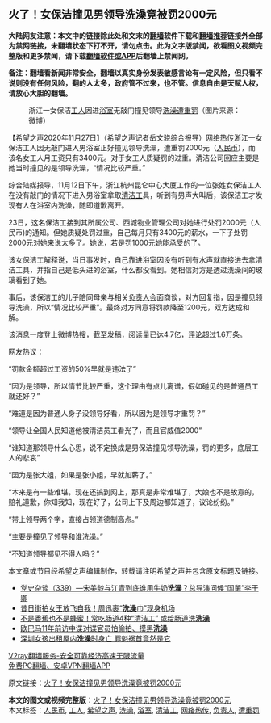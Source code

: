  <h2>火了！女保洁撞见男领导洗澡竟被罚2000元</h2> <p class="notice"><b>大陆网友注意：本文中的链接除此处和文末的<a href="https://github.com/bannedbook/fanqiang" >翻墙</a>软件下载和<a href="https://github.com/killgcd/justmysocks/blob/master/README.md">翻墙推荐</a>链接外全部为禁网链接，未翻墙状态下打不开，请勿点击。此为文字版禁闻，欲看图文视频完整版和更多禁闻，请下载<a href="https://github.com/bannedbook/fanqiang">翻墙软件或APP</a>后翻墙上禁闻网。</p><p>备注：翻墙看新闻非常安全，翻墙以真实身份发表敏感言论有一定风险，但只看不说则没有任何风险，翻的人太多，政府管不过来，也不管。信息自由是天赋人权，请放心大胆的翻墙。</b></p>  <div class="entry"> <figure><figcaption>浙江一女保洁<a href="https://www.bannedbook.org/bnews/tag/%E5%B7%A5%E4%BA%BA/" class="st_tag internal_tag" rel="tag" title="标签 工人 下的日志">工人</a>因进<a href="https://www.bannedbook.org/bnews/tag/%E6%B5%B4%E5%AE%A4/" class="st_tag internal_tag" rel="tag" title="标签 浴室 下的日志">浴室</a>无敲门撞见领导<a href="https://www.bannedbook.org/bnews/tag/%e6%b4%97%e6%be%a1/" class="st_tag internal_tag" rel="tag" title="标签 洗澡 下的日志">洗澡</a><a href="https://www.bannedbook.org/bnews/tag/%E9%81%AD%E9%87%8D%E7%BD%9A/" class="st_tag internal_tag" rel="tag" title="标签 遭重罚 下的日志">遭重罚</a>（图片来源：微博）</figcaption></figure> <p>【<span class='wp_keywordlink_affiliate'><a href="https://www.soundofhope.org" title="希望之声" target="_blank">希望之声</a></span>2020年11月27日】（<a href="https://www.bannedbook.org/bnews/tag/%e5%b8%8c%e6%9c%9b%e4%b9%8b%e5%a3%b0/" class="st_tag internal_tag" rel="tag" title="标签 希望之声 下的日志">希望之声</a>记者岳文骁综合报导）<a href="https://www.bannedbook.org/bnews/tag/%e7%bd%91%e7%bb%9c%e7%83%ad%e4%bc%a0/" class="st_tag internal_tag" rel="tag" title="标签 网络热传 下的日志">网络热传</a>浙江一女保洁工人因无敲门进入男浴室正好撞见领导洗澡，遭重罚2000元（<a href="https://www.bannedbook.org/bnews/tag/%e4%ba%ba%e6%b0%91%e5%b8%81/" class="st_tag internal_tag" rel="tag" title="标签 人民币 下的日志">人民币</a>），而该名女工人月工资只有3400元。对于女工人质疑罚的过重。清洁公司回应主要是她当时撞见的是领导洗澡，“情况比较严重。”</p> <p>综合陆媒报导，11月12日下午，浙江杭州昆仑中心大厦工作的一位张姓女保洁工人在没有敲门的情况下进入男浴室拿取<a href="https://www.bannedbook.org/bnews/tag/%e6%b8%85%e6%b4%81%e5%b7%a5/" class="st_tag internal_tag" rel="tag" title="标签 清洁工 下的日志">清洁工</a>具，听到有男声大叫后，该保洁工才发现有人在浴室内洗澡，随即道歉离开。</p> <p>23日，这名保洁工接到其所属公司、西城物业管理公司对她进行处罚2000元（人民币)的通知。但她质疑处罚过重，自己每月只有3400元的薪水，一下子处罚2000元对她来说太多了。她说，若是罚1000元她能承受的了。</p> <p>该女保洁工解释说，当日事发时，自己靠进浴室因没有听到有水声就直接进去拿清洁工具，并指自己是低头进的浴室，什么都没看到。她相信对方是透过洗澡间的玻璃看到了她。</p> <p>事后，该保洁工的儿子陪同母亲与相关<a href="https://www.bannedbook.org/bnews/tag/%E8%B4%9F%E8%B4%A3%E4%BA%BA/" class="st_tag internal_tag" rel="tag" title="标签 负责人 下的日志">负责人</a>会面商谈，对方回复指，因是撞见领导洗澡，所以“情况比较严重”。最终对方同意将罚款降至1200元，双方达成和解。</p> <p>该消息一度登上微博热搜，截至发稿，阅读量已达4.7亿，<span class='wp_keywordlink_affiliate'><a href="https://www.bannedbook.org/bnews/comments/" title="新闻评论" target="_blank">评论</a></span>超过1.6万条。</p>  <p>网友热议：</p> <p>“罚款金额超过工资的50%早就是违法了”</p> <p>“因为是领导，所以情节比较严重，这个理由有点儿离谱，假如碰见的是普通员工就还好？”</p> <p>“难道是因为普通人身子没领导好看，所以因为是领导才重罚？”</p> <p>“领导让全国人民知道他被清洁员工看光了，而且官威值2000”</p> <p>“谁知道那领导什么心思，说不定换成是男保洁撞见领导洗澡，罚的更多，底层工人的悲哀”</p>  <p>“因为是张大姐，如果是张小姐，早就加薪了。”</p> <p>“本来是有一些难堪，现在还搞到网上，那真是非常难堪了，大娘也不是故意的，赔礼道歉，你知我知，现在好了，公司上下及周边都知道了，议论纷纷。”</p> <p>“带上领导两个字，直接占领道德制高点。”</p> <p>“主要是撞见了领导和谁洗澡。”</p> <p>“不知道领导都见不得人吗？”</p> <p>本文章或节目经希望之声编辑制作，转载请注明希望之声并包含原文标题及链接。</p>  <ul class='op-related-articles' title='相关阅读'> <li><a href='https://www.bannedbook.org/bnews/bannedvideo/20201126/1437649.html' target='_blank'>党史杂谈（339）—宋美龄与江青到底谁用牛奶<b>洗澡</b>？总导演问候“国舅”李干卿</a></li> <li><a href='https://www.bannedbook.org/bnews/yule/20201126/1437076.html' target='_blank'>昔日街拍女王放飞自我！周迅裹“<b>洗澡</b>巾”现身机场</a></li> <li><a href='https://www.bannedbook.org/bnews/health/20201123/1435553.html' target='_blank'>不是香蕉也不是蜂蜜！常吃肠道4种“清洁工” 或给肠道洗<b>洗澡</b></a></li> <li><a href='https://www.bannedbook.org/bnews/baitai/20201120/1434265.html' target='_blank'>欧巴马11年前访中谍对谍官员怕偷拍、摸黑<b>洗澡</b></a></li> <li><a href='https://www.bannedbook.org/bnews/lifebaike/20201120/1433817.html' target='_blank'>深圳女孩出租屋内<b>洗澡</b>时身亡 罪魁祸首竟然是它</a></li> </ul> <p class="texttj"> <a href="https://www.bannedbook.org/forum23/topic22702.html" target="_blank">V2ray翻墙服务-安全可靠经济高速无限流量</a><br/> <a href="https://github.com/bannedbook/fanqiang/wiki/%E7%A6%81%E9%97%BB%E7%BD%91%E5%AE%89%E5%8D%93%E7%BF%BB%E5%A2%99%E6%96%B0%E9%97%BBAPP" target="_blank">免费PC翻墙、安卓VPN翻墙APP</a></p><p>原文链接：<a class="src_link"  href="https://www.soundofhope.org/post/447763" target="_blank">火了！女保洁撞见男领导洗澡竟被罚2000元</a></p><a name='sharetosocial'></a>       <div><b>本文的图文或视频完整版</b>：<a href='https://www.bannedbook.org/bnews/comments/20201128/1438579.html'>火了！女保洁撞见男领导洗澡竟被罚2000元</a></div>  </div><!--END ENTRY--> <div class="postfooter"> <div>本文标签：<a href="https://www.bannedbook.org/bnews/tag/%e4%ba%ba%e6%b0%91%e5%b8%81/" rel="tag">人民币</a>, <a href="https://www.bannedbook.org/bnews/tag/%E5%B7%A5%E4%BA%BA/" rel="tag">工人</a>, <a href="https://www.bannedbook.org/bnews/tag/%e5%b8%8c%e6%9c%9b%e4%b9%8b%e5%a3%b0/" rel="tag">希望之声</a>, <a href="https://www.bannedbook.org/bnews/tag/%e6%b4%97%e6%be%a1/" rel="tag">洗澡</a>, <a href="https://www.bannedbook.org/bnews/tag/%E6%B5%B4%E5%AE%A4/" rel="tag">浴室</a>, <a href="https://www.bannedbook.org/bnews/tag/%e6%b8%85%e6%b4%81%e5%b7%a5/" rel="tag">清洁工</a>, <a href="https://www.bannedbook.org/bnews/tag/%e7%bd%91%e7%bb%9c%e7%83%ad%e4%bc%a0/" rel="tag">网络热传</a>, <a href="https://www.bannedbook.org/bnews/tag/%E8%B4%9F%E8%B4%A3%E4%BA%BA/" rel="tag">负责人</a>, <a href="https://www.bannedbook.org/bnews/tag/%E9%81%AD%E9%87%8D%E7%BD%9A/" rel="tag">遭重罚</a></div>  </div><!--END POSTFOOTER--> 
